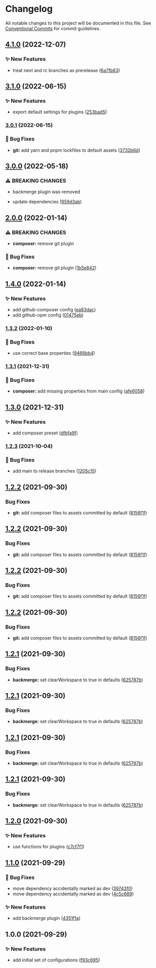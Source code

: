 # Changelog

All notable changes to this project will be documented in this file. See
[Conventional Commits](https://conventionalcommits.org) for commit guidelines.

## [4.1.0](https://github.com/myparcelnl/semantic-release-config/compare/v4.0.0...v4.1.0) (2022-12-07)


### :sparkles: New Features

* treat next and rc branches as prerelease ([6a7fb83](https://github.com/myparcelnl/semantic-release-config/commit/6a7fb8378c342694c5a1c7d90f94d01dac3cb755))

## [3.1.0](https://github.com/myparcelnl/semantic-release-config/compare/v3.0.1...v3.1.0) (2022-06-15)


### :sparkles: New Features

* export default settings for plugins ([253bad5](https://github.com/myparcelnl/semantic-release-config/commit/253bad5240c693de08fd68a4405628f845e5685c))

### [3.0.1](https://github.com/myparcelnl/semantic-release-config/compare/v3.0.0...v3.0.1) (2022-06-15)


### :bug: Bug Fixes

* **git:** add yarn and pnpm lockfiles to default assets ([3732b6d](https://github.com/myparcelnl/semantic-release-config/commit/3732b6d2e53d5c82902d1d822e537f1d4083c26c))

## [3.0.0](https://github.com/myparcelnl/semantic-release-config/compare/v2.0.0...v3.0.0) (2022-05-18)


### ⚠ BREAKING CHANGES

* backmerge plugin was removed

* update dependencies ([959d3ab](https://github.com/myparcelnl/semantic-release-config/commit/959d3ab8e220683299de830deb5a31c036232aa1))

## [2.0.0](https://github.com/myparcelnl/semantic-release-config/compare/v1.4.0...v2.0.0) (2022-01-14)


### ⚠ BREAKING CHANGES

* **composer:** remove git plugin

### :bug: Bug Fixes

* **composer:** remove git plugin ([1b5e842](https://github.com/myparcelnl/semantic-release-config/commit/1b5e842afaf7c290ad2bb1eca897320ee4f52f71))

## [1.4.0](https://github.com/myparcelnl/semantic-release-config/compare/v1.3.2...v1.4.0) (2022-01-14)


### :sparkles: New Features

* add github-composer config ([ea83dac](https://github.com/myparcelnl/semantic-release-config/commit/ea83dacbd91909e34cafb4a67969153c691ed279))
* add github-npm config ([01475eb](https://github.com/myparcelnl/semantic-release-config/commit/01475eb1e0675292afbb20b324795fbfcc1484df))

### [1.3.2](https://github.com/myparcelnl/semantic-release-config/compare/v1.3.1...v1.3.2) (2022-01-10)


### :bug: Bug Fixes

* use correct base properties ([9466bb4](https://github.com/myparcelnl/semantic-release-config/commit/9466bb4fded23ef9eabd6145d1a26e8b9d7165ba))

### [1.3.1](https://github.com/myparcelnl/semantic-release-config/compare/v1.3.0...v1.3.1) (2021-12-31)


### :bug: Bug Fixes

* **composer:** add missing properties from main config ([afe6058](https://github.com/myparcelnl/semantic-release-config/commit/afe605858dfdca7a96aca6e8f3971225da93a57b))

## [1.3.0](https://github.com/myparcelnl/semantic-release-config/compare/v1.2.3...v1.3.0) (2021-12-31)


### :sparkles: New Features

* add composer preset ([dfbfa9f](https://github.com/myparcelnl/semantic-release-config/commit/dfbfa9f2182aa1c960bb793a455be5ec1fde406c))

### [1.2.3](https://github.com/myparcelnl/semantic-release-config/compare/v1.2.2...v1.2.3) (2021-10-04)


### :bug: Bug Fixes

* add main to release branches ([1205c15](https://github.com/myparcelnl/semantic-release-config/commit/1205c15f4729a3864af8ca61898a76be666ebe3d))

## [1.2.2](https://github.com/myparcelnl/semantic-release-config/compare/v1.2.1...v1.2.2) (2021-09-30)


### Bug Fixes

* **git:** add composer files to assets committed by default ([8156f1f](https://github.com/myparcelnl/semantic-release-config/commit/8156f1fc0e20f3d577ee2c53d8724be1556556a4))





## [1.2.2](https://github.com/myparcelnl/semantic-release-config/compare/v1.2.1...v1.2.2) (2021-09-30)


### Bug Fixes

* **git:** add composer files to assets committed by default ([8156f1f](https://github.com/myparcelnl/semantic-release-config/commit/8156f1fc0e20f3d577ee2c53d8724be1556556a4))

## [1.2.2](https://github.com/myparcelnl/semantic-release-config/compare/v1.2.1...v1.2.2) (2021-09-30)


### Bug Fixes

* **git:** add composer files to assets committed by default ([8156f1f](https://github.com/myparcelnl/semantic-release-config/commit/8156f1fc0e20f3d577ee2c53d8724be1556556a4))





## [1.2.2](https://github.com/myparcelnl/semantic-release-config/compare/v1.2.1...v1.2.2) (2021-09-30)


### Bug Fixes

* **git:** add composer files to assets committed by default ([8156f1f](https://github.com/myparcelnl/semantic-release-config/commit/8156f1fc0e20f3d577ee2c53d8724be1556556a4))

## [1.2.1](https://github.com/myparcelnl/semantic-release-config/compare/v1.2.0...v1.2.1) (2021-09-30)


### Bug Fixes

* **backmerge:** set clearWorkspace to true in defaults ([625787b](https://github.com/myparcelnl/semantic-release-config/commit/625787b6d5e79daf0f8c50a166e194ca5ace5ccd))





## [1.2.1](https://github.com/myparcelnl/semantic-release-config/compare/v1.2.0...v1.2.1) (2021-09-30)


### Bug Fixes

* **backmerge:** set clearWorkspace to true in defaults ([625787b](https://github.com/myparcelnl/semantic-release-config/commit/625787b6d5e79daf0f8c50a166e194ca5ace5ccd))

## [1.2.1](https://github.com/myparcelnl/semantic-release-config/compare/v1.2.0...v1.2.1) (2021-09-30)


### Bug Fixes

* **backmerge:** set clearWorkspace to true in defaults ([625787b](https://github.com/myparcelnl/semantic-release-config/commit/625787b6d5e79daf0f8c50a166e194ca5ace5ccd))





## [1.2.1](https://github.com/myparcelnl/semantic-release-config/compare/v1.2.0...v1.2.1) (2021-09-30)


### Bug Fixes

* **backmerge:** set clearWorkspace to true in defaults ([625787b](https://github.com/myparcelnl/semantic-release-config/commit/625787b6d5e79daf0f8c50a166e194ca5ace5ccd))

## [1.2.0](https://github.com/myparcelnl/semantic-release-config/compare/v1.1.0...v1.2.0) (2021-09-30)


### :sparkles: New Features

* use functions for plugins ([c7cf7f1](https://github.com/myparcelnl/semantic-release-config/commit/c7cf7f12e57b61f29c7168812356a24812d6d3b9))

## [1.1.0](https://github.com/myparcelnl/semantic-release-config/compare/v1.0.0...v1.1.0) (2021-09-29)


### :bug: Bug Fixes

* move dependency accidentally marked as dev ([39743f0](https://github.com/myparcelnl/semantic-release-config/commit/39743f0113e785ad85ec682c54cae0e970ef7610))
* move dependency accidentally marked as dev ([4c5c689](https://github.com/myparcelnl/semantic-release-config/commit/4c5c6891ed30bfecf2280b0ac442d822025b8232))


### :sparkles: New Features

* add backmerge plugin ([4351f1a](https://github.com/myparcelnl/semantic-release-config/commit/4351f1a1881bbc41960897baeaff18f68d48f237))

## 1.0.0 (2021-09-29)


### :sparkles: New Features

* add initial set of configurations ([f93c695](https://github.com/myparcelnl/semantic-release-config/commit/f93c695bf572a4c98387458e8843c6f12a3f105e))
